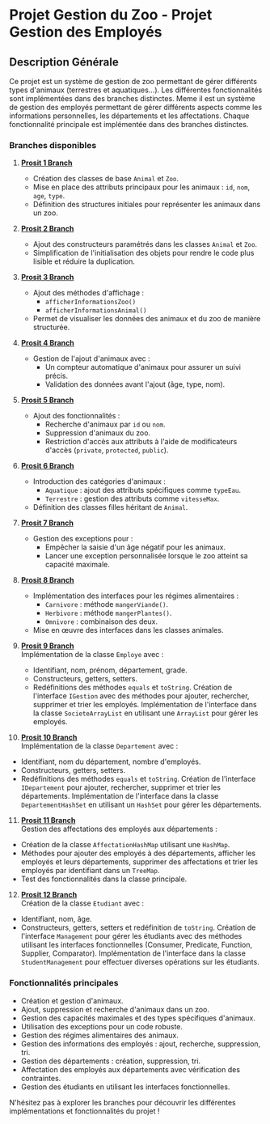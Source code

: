 # Projet Gestion du Zoo - Projet Gestion des Employés

## Description Générale
Ce projet est un système de gestion de zoo permettant de gérer différents types d'animaux (terrestres et aquatiques...). Les différentes fonctionnalités sont implémentées dans des branches distinctes.
Meme il est un système de gestion des employés permettant de gérer différents aspects comme les informations personnelles, les départements et les affectations. Chaque fonctionnalité principale est implémentée dans des branches distinctes. 

### Branches disponibles

1. **[Prosit 1 Branch](https://github.com/mariemkhalfallah/java/tree/prosit1)**  
   - Création des classes de base `Animal` et `Zoo`.
   - Mise en place des attributs principaux pour les animaux : `id`, `nom`, `age`, `type`.
   - Définition des structures initiales pour représenter les animaux dans un zoo.

2. **[Prosit 2 Branch](https://github.com/mariemkhalfallah/java/tree/prosit2)**  
   - Ajout des constructeurs paramétrés dans les classes `Animal` et `Zoo`.
   - Simplification de l'initialisation des objets pour rendre le code plus lisible et réduire la duplication.

3. **[Prosit 3 Branch](https://github.com/mariemkhalfallah/java/tree/prosit3)**  
   - Ajout des méthodes d'affichage :
     - `afficherInformationsZoo()`
     - `afficherInformationsAnimal()`
   - Permet de visualiser les données des animaux et du zoo de manière structurée.

4. **[Prosit 4 Branch](https://github.com/mariemkhalfallah/java/tree/prosit4)**  
   - Gestion de l'ajout d'animaux avec :
     - Un compteur automatique d'animaux pour assurer un suivi précis.
     - Validation des données avant l'ajout (âge, type, nom).

5. **[Prosit 5 Branch](https://github.com/mariemkhalfallah/java/tree/prosit5)**  
   - Ajout des fonctionnalités :
     - Recherche d'animaux par `id` ou `nom`.
     - Suppression d'animaux du zoo.
     - Restriction d'accès aux attributs à l'aide de modificateurs d'accès (`private`, `protected`, `public`).

6. **[Prosit 6 Branch](https://github.com/mariemkhalfallah/java/tree/prosit6)**  
   - Introduction des catégories d'animaux :
     - `Aquatique` : ajout des attributs spécifiques comme `typeEau`.
     - `Terrestre` : gestion des attributs comme `vitesseMax`.
   - Définition des classes filles héritant de `Animal`.

7. **[Prosit 7 Branch](https://github.com/mariemkhalfallah/java/tree/prosit7)**  
   - Gestion des exceptions pour :
     - Empêcher la saisie d'un âge négatif pour les animaux.
     - Lancer une exception personnalisée lorsque le zoo atteint sa capacité maximale.

8. **[Prosit 8 Branch](https://github.com/mariemkhalfallah/java/tree/prosit8)**  
   - Implémentation des interfaces pour les régimes alimentaires :
     - `Carnivore` : méthode `mangerViande()`.
     - `Herbivore` : méthode `mangerPlantes()`.
     - `Omnivore` : combinaison des deux.
   - Mise en œuvre des interfaces dans les classes animales.



9. **[Prosit 9 Branch](https://github.com/mariemkhalfallah/java/tree/prosit9)**  
   Implémentation de la classe `Employe` avec :
   - Identifiant, nom, prénom, département, grade.
   - Constructeurs, getters, setters.
   - Redéfinitions des méthodes `equals` et `toString`.
   Création de l'interface `IGestion` avec des méthodes pour ajouter, rechercher, supprimer et trier les employés.
   Implémentation de l'interface dans la classe `SocieteArrayList` en utilisant une `ArrayList` pour gérer les employés.

10. **[Prosit 10 Branch](https://github.com/mariemkhalfallah/java/tree/prosit10)**  
   Implémentation de la classe `Departement` avec :
   - Identifiant, nom du département, nombre d'employés.
   - Constructeurs, getters, setters.
   - Redéfinitions des méthodes `equals` et `toString`.
   Création de l'interface `IDepartement` pour ajouter, rechercher, supprimer et trier les départements.
   Implémentation de l'interface dans la classe `DepartementHashSet` en utilisant un `HashSet` pour gérer les départements.

11. **[Prosit 11 Branch](https://github.com/mariemkhalfallah/java/tree/prosit11)**  
   Gestion des affectations des employés aux départements :
   - Création de la classe `AffectationHashMap` utilisant une `HashMap`.
   - Méthodes pour ajouter des employés à des départements, afficher les employés et leurs départements, supprimer des affectations et trier les employés par identifiant dans un `TreeMap`.
   - Test des fonctionnalités dans la classe principale.

12. **[Prosit 12 Branch](https://github.com/mariemkhalfallah/java/tree/prosit12)**  
   Création de la classe `Etudiant` avec :
   - Identifiant, nom, âge.
   - Constructeurs, getters, setters et redéfinition de `toString`.
   Création de l'interface `Management` pour gérer les étudiants avec des méthodes utilisant les interfaces fonctionnelles (Consumer, Predicate, Function, Supplier, Comparator).
   Implémentation de l'interface dans la classe `StudentManagement` pour effectuer diverses opérations sur les étudiants.

### Fonctionnalités principales
- Création et gestion d'animaux.
- Ajout, suppression et recherche d'animaux dans un zoo.
- Gestion des capacités maximales et des types spécifiques d'animaux.
- Utilisation des exceptions pour un code robuste.
- Gestion des régimes alimentaires des animaux.
- Gestion des informations des employés : ajout, recherche, suppression, tri.
- Gestion des départements : création, suppression, tri.
- Affectation des employés aux départements avec vérification des contraintes.
- Gestion des étudiants en utilisant les interfaces fonctionnelles.

N'hésitez pas à explorer les branches pour découvrir les différentes implémentations et fonctionnalités du projet !




